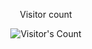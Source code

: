 <div align="center"> 
  <p>Visitor count</p>
  <img src="https://profile-counter.glitch.me/{Brian-Kipruto}/count.svg" alt="Visitor's Count" />
</div>
